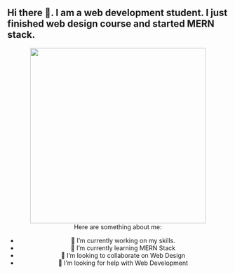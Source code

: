 ## Hi there 👋. I am a web development student. I just finished web design course and started MERN stack.

<div align="center"><img src="https://cdn.dribbble.com/users/2401141/screenshots/5487982/developers-gif-showcase.gif" width="400"></div>

<div align="center" width="800">
  Here are something about me:

- 🔭 I’m currently working on my skills.
- 🌱 I’m currently learning MERN Stack
- 👯 I’m looking to collaborate on Web Design
- 🤔 I’m looking for help with Web Development
</div>
